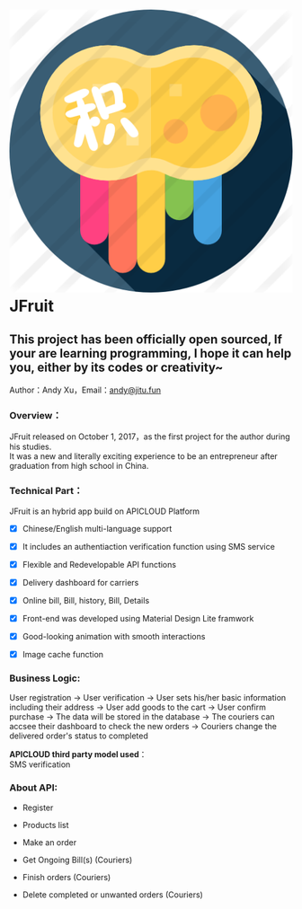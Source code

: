 ![JFruit](https://github.com/Qitu/JFruit/raw/master/JFruit/image/jitu.png "JT logo")  
JFruit
=======
## This project has been officially open sourced, If your are learning programming, I hope it can help you, either by its codes or creativity~ 
  Author：Andy Xu，Email：andy@jitu.fun    
  
  
### Overview：  
JFruit released on October 1, 2017，as the first project for the author during his studies.   
It was a new and literally exciting experience to be an entrepreneur after graduation from high school in China.  
  
 ### Technical Part：  
JFruit is an hybrid app build on APICLOUD Platform  
- [x] Chinese/English multi-language support
- [x] It includes an authentiaction verification function using SMS service
- [x] Flexible and Redevelopable API functions
- [x] Delivery dashboard for carriers
- [x] Online bill, Bill, history, Bill, Details
- [x] Front-end was developed using Material Design Lite framwork
- [x] Good-looking animation with smooth interactions
- [x] Image cache function  
    
    
### Business Logic:  
User registration -> User verification -> User sets his/her basic information including their address -> User add goods to the cart -> User confirm purchase ->
The data will be stored in the database -> The couriers can accsee their dashboard to check the new orders -> Couriers change the delivered order's status to completed
   
**APICLOUD third party model used**：  
SMS verification  
   
### About API:  
* Register
- Products list
* Make an order
- Get Ongoing Bill(s) (Couriers)
* Finish orders (Couriers)
- Delete completed or unwanted orders (Couriers)
   
